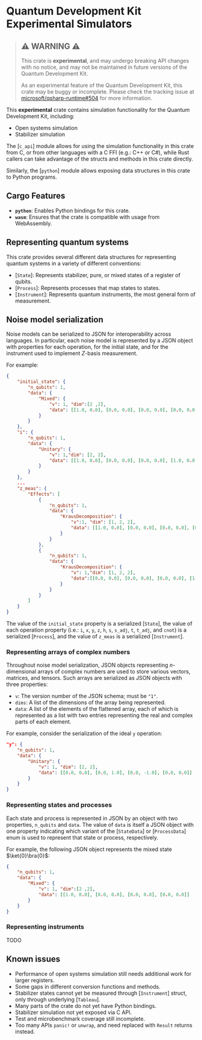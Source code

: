 <!-- NB: This README is formatted for use with `cargo doc`, and makes use of
         rustdoc-specific extensions to Markdown.
-->

# Quantum Development Kit Experimental Simulators

> ## **⚠** WARNING **⚠**
>
> This crate is **experimental**, and may undergo breaking API changes with no notice, and may not be maintained in future versions of the Quantum Development Kit.
>
> As an experimental feature of the Quantum Development Kit, this crate may be buggy or incomplete. Please check the tracking issue at [microsoft/qsharp-runtime#504](https://github.com/microsoft/qsharp-runtime/issues/504) for more information.

This **experimental** crate contains simulation functionality for the Quantum Development Kit, including:

- Open systems simulation
- Stabilizer simulation

The [`c_api`] module allows for using the simulation functionality in this crate from C, or from other languages with a C FFI (e.g.: C++ or C#), while Rust callers can take advantage of the structs and methods in this crate directly.

Similarly, the [`python`] module allows exposing data structures in this crate to Python programs.

## Cargo Features

- **`python`**: Enables Python bindings for this crate.
- **`wasm`**: Ensures that the crate is compatible with usage from WebAssembly.

## Representing quantum systems

This crate provides several different data structures for representing quantum systems in a variety of different conventions:

- [`State`]\: Represents stabilizer, pure, or mixed states of a register of qubits.
- [`Process`]\: Represents processes that map states to states.
- [`Instrument`]\: Represents quantum instruments, the most general form of measurement.

## Noise model serialization

Noise models can be serialized to JSON for interoperability across languages. In particular, each noise model is represented by a JSON object with properties for each operation, for the initial state, and for the instrument used to implement $Z$-basis measurement.

For example:

```json
{
    "initial_state": {
        "n_qubits": 1,
        "data": {
            "Mixed": {
                "v": 1, "dim":[2 ,2],
                "data": [[1.0, 0.0], [0.0, 0.0], [0.0, 0.0], [0.0, 0.0]]
            }
        }
    },
    "i": {
        "n_qubits": 1,
        "data": {
            "Unitary": {
                "v": 1,"dim": [2, 2],
                "data": [[1.0, 0.0], [0.0, 0.0], [0.0, 0.0], [1.0, 0.0]]
            }
        }
    },
    ...
    "z_meas": {
        "Effects": [
            {
                "n_qubits": 1,
                "data": {
                    "KrausDecomposition": {
                        "v":1, "dim": [1, 2, 2],
                        "data": [[1.0, 0.0], [0.0, 0.0], [0.0, 0.0], [0.0, 0.0]]
                    }
                }
            },
            {
                "n_qubits": 1,
                "data": {
                    "KrausDecomposition": {
                        "v": 1,"dim": [1, 2, 2],
                        "data":[[0.0, 0.0], [0.0, 0.0], [0.0, 0.0], [1.0, 0.0]]
                    }
                }
            }
        ]
    }
}
```

The value of the `initial_state` property is a serialized [`State`], the value of each operation property (i.e.: `i`, `x`, `y`, `z`, `h`, `s`, `s_adj`, `t`, `t_adj`, and `cnot`) is a serialized [`Process`], and the value of `z_meas` is a serialized [`Instrument`].

### Representing arrays of complex numbers

Throughout noise model serialization, JSON objects representing $n$-dimensional arrays of complex numbers are used to store various vectors, matrices, and tensors. Such arrays are serialized as JSON objects with three properties:

- `v`: The version number of the JSON schema; must be `"1"`.
- `dims`: A list of the dimensions of the array being represented.
- `data`: A list of the elements of the flattened array, each of which is represented as a list with two entries representing the real and complex parts of each element.

For example, consider the serialization of the ideal `y` operation:

```json
"y": {
    "n_qubits": 1,
    "data": {
        "Unitary": {
            "v": 1, "dim": [2, 2],
            "data": [[0.0, 0.0], [0.0, 1.0], [0.0, -1.0], [0.0, 0.0]]
        }
    }
}
```

### Representing states and processes

Each state and process is represented in JSON by an object with two properties, `n_qubits` and `data`. The value of `data` is itself a JSON object with one property indicating which variant of the [`StateData`] or [`ProcessData`] enum is used to represent that state or process, respectively.

For example, the following JSON object represents the mixed state $\ket{0}\bra{0}$:

```json
{
    "n_qubits": 1,
    "data": {
        "Mixed": {
            "v": 1, "dim":[2 ,2],
            "data": [[1.0, 0.0], [0.0, 0.0], [0.0, 0.0], [0.0, 0.0]]
        }
    }
}
```

### Representing instruments

TODO

## Known issues

- Performance of open systems simulation still needs additional work for larger registers.
- Some gaps in different conversion functions and methods.
- Stabilizer states cannot yet be measured through [`Instrument`] struct, only through underlying [`Tableau`].
- Many parts of the crate do not yet have Python bindings.
- Stabilizer simulation not yet exposed via C API.
- Test and microbenchmark coverage still incomplete.
- Too many APIs `panic!` or `unwrap`, and need replaced with `Result` returns instead.

